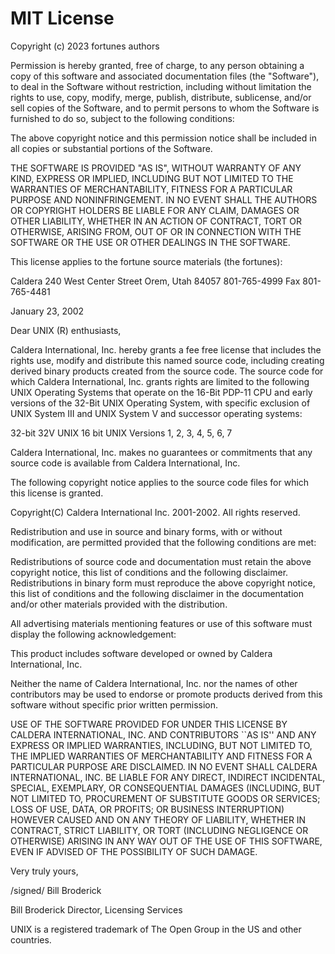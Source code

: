 # MIT License

Copyright (c) 2023 fortunes authors

Permission is hereby granted, free of charge, to any person obtaining a copy
of this software and associated documentation files (the "Software"), to deal
in the Software without restriction, including without limitation the rights
to use, copy, modify, merge, publish, distribute, sublicense, and/or sell
copies of the Software, and to permit persons to whom the Software is
furnished to do so, subject to the following conditions:

The above copyright notice and this permission notice shall be included in all
copies or substantial portions of the Software.

THE SOFTWARE IS PROVIDED "AS IS", WITHOUT WARRANTY OF ANY KIND, EXPRESS OR
IMPLIED, INCLUDING BUT NOT LIMITED TO THE WARRANTIES OF MERCHANTABILITY,
FITNESS FOR A PARTICULAR PURPOSE AND NONINFRINGEMENT. IN NO EVENT SHALL THE
AUTHORS OR COPYRIGHT HOLDERS BE LIABLE FOR ANY CLAIM, DAMAGES OR OTHER
LIABILITY, WHETHER IN AN ACTION OF CONTRACT, TORT OR OTHERWISE, ARISING FROM,
OUT OF OR IN CONNECTION WITH THE SOFTWARE OR THE USE OR OTHER DEALINGS IN THE
SOFTWARE.

This license applies to the fortune source materials (the fortunes):

Caldera
240 West Center Street
Orem, Utah 84057
801-765-4999 Fax 801-765-4481

January 23, 2002

Dear UNIX (R)  enthusiasts,

Caldera International, Inc. hereby grants a fee free license that includes the
rights use, modify and distribute this named source code, including creating
derived binary products created from the source code. The source code for which
Caldera International, Inc. grants rights are limited to the following UNIX
Operating Systems that operate on the 16-Bit PDP-11 CPU and early versions of
the 32-Bit UNIX Operating System, with specific exclusion of  UNIX System III
and UNIX System V and successor operating systems:

32-bit  32V UNIX
16 bit UNIX Versions 1, 2, 3, 4, 5, 6, 7

Caldera  International,  Inc.  makes  no  guarantees  or  commitments  that
any  source  code  is  available  from  Caldera  International, Inc.

The following copyright notice applies to the source code files for which this
license is granted.

Copyright(C) Caldera International Inc.  2001-2002.  All rights reserved.

Redistribution  and  use  in  source  and  binary  forms,  with  or  without
modification,  are  permitted  provided  that  the  following conditions are
met:

Redistributions of source code and documentation must retain the above copyright
notice, this list of conditions and the following disclaimer.  Redistributions
in binary form must reproduce the above copyright notice, this list of
conditions and the following disclaimer in the documentation and/or other
materials provided with the distribution.

All advertising materials mentioning features or use of this software must
display the following acknowledgement:

This product includes software developed or owned by Caldera International, Inc.

Neither the name of Caldera International, Inc. nor the names of other
contributors may be used to endorse or promote products derived from this
software without specific prior written permission.

USE  OF  THE  SOFTWARE  PROVIDED  FOR  UNDER  THIS  LICENSE  BY  CALDERA
INTERNATIONAL,  INC.  AND  CONTRIBUTORS  ``AS  IS''  AND  ANY  EXPRESS  OR
IMPLIED  WARRANTIES,  INCLUDING,  BUT  NOT  LIMITED TO, THE  IMPLIED  WARRANTIES
OF  MERCHANTABILITY  AND  FITNESS  FOR  A  PARTICULAR  PURPOSE ARE DISCLAIMED.
IN NO EVENT SHALL  CALDERA INTERNATIONAL, INC. BE LIABLE FOR  ANY  DIRECT,
INDIRECT  INCIDENTAL,  SPECIAL,  EXEMPLARY,  OR  CONSEQUENTIAL  DAMAGES
(INCLUDING, BUT NOT LIMITED TO, PROCUREMENT OF SUBSTITUTE GOODS OR SERVICES;
LOSS OF USE, DATA, OR PROFITS; OR BUSINESS INTERRUPTION) HOWEVER CAUSED AND ON
ANY THEORY OF LIABILITY,  WHETHER  IN  CONTRACT,  STRICT  LIABILITY,  OR  TORT
(INCLUDING  NEGLIGENCE  OR  OTHERWISE) ARISING IN ANY WAY OUT OF THE USE OF THIS
SOFTWARE, EVEN IF ADVISED OF THE POSSIBILITY OF SUCH DAMAGE.

Very truly yours,

/signed/ Bill Broderick

Bill Broderick
Director, Licensing Services

UNIX is a registered trademark of The Open Group in the US and other
countries.
